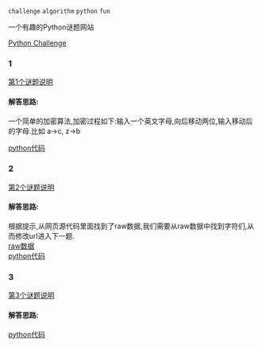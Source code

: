 `challenge` `algorithm` `python` `fun`  

一个有趣的Python谜题网站  

[Python Challenge](http://www.pythonchallenge.com/) 


### 1

[第1个谜题说明](http://www.pythonchallenge.com/pc/def/map.html) 

#### 解答思路:
一个简单的加密算法,加密过程如下:输入一个英文字母,向后移动两位,输入移动后的字母.比如 a->c, z->b

[python代码](./1.py)


### 2

[第2个谜题说明](http://www.pythonchallenge.com/pc/def/ocr.html) 

#### 解答思路:
根据提示,从网页源代码里面找到了raw数据,我们需要从raw数据中找到字符们,从而修改url进入下一题.  
[raw数据](./2.txt)  
[python代码](./2.py)

### 3

[第3个谜题说明](http://www.pythonchallenge.com/pc/def/equality.html) 

#### 解答思路:


[python代码](./2.py)
